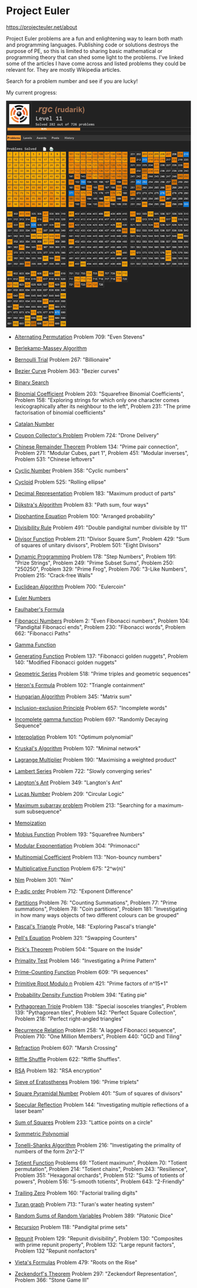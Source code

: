 # Project Euler 
<https://projecteuler.net/about>

Project Euler problems are a fun and enlightening way to learn both math and programming languages. Publishing code or solutions destroys the purpose of PE, so this is limited to sharing basic mathematical or programming theory that can shed some light to the problems. I've linked some of the articles I have come across and listed problems they could be relevant for. They are mostly Wikipedia articles. 

Search for a problem number and see if you are lucky!

My current progress: 

![](rudarik_progress.png)

* [Alternating Permutation](https://en.wikipedia.org/wiki/Alternating_permutation)
Problem 709: "Even Stevens"

* [Berlekamp-Massey Algorithm](https://en.wikipedia.org/wiki/Berlekamp%E2%80%93Massey_algorithm)

* [Bernoulli Trial](https://en.wikipedia.org/wiki/Bernoulli_trial)
Problem 267: "Billionaire"

* [Bezier Curve](https://en.wikipedia.org/wiki/B%C3%A9zier_curve)
Problem 363: "Bezier curves"

* [Binary Search](https://en.wikipedia.org/wiki/Binary_search_algorithm)

* [Binomial Coefficient](https://en.wikipedia.org/wiki/Binomial_coefficient)
Problem 203: "Squarefree Binomial Coefficients", Problem 158: "Exploring strings for which only one character comes lexicographically after its neighbour to the left", Problem 231: "The prime factorisation of binomial coefficients"

* [Catalan Number](https://en.wikipedia.org/wiki/Catalan_number)

* [Coupon Collector's Problem](https://en.wikipedia.org/wiki/Coupon_collector%27s_problem)
Problem 724: "Drone Delivery"

* [Chinese Remainder Theorem](https://en.wikipedia.org/wiki/Chinese_remainder_theorem)
Problem 134: "Prime pair connection", Problem 271: "Modular Cubes, part 1", Problem 451: "Modular inverses", Problem 531: "Chinese leftovers"

* [Cyclic Number](https://en.wikipedia.org/wiki/Cyclic_number)
Problem 358: "Cyclic numbers"

* [Cycloid](https://en.wikipedia.org/wiki/Cycloid)
Problem 525: "Rolling ellipse"

* [Decimal Representation](https://en.wikipedia.org/wiki/Decimal_representation)
Problem 183: "Maximum product of parts"

* [Dijkstra's Algorithm](https://en.wikipedia.org/wiki/Dijkstra%27s_algorithm)
Problem 83: "Path sum, four ways" 

* [Diophantine Equation](https://en.wikipedia.org/wiki/Diophantine_equation)
Problem 100: "Arranged probability"

* [Divisibility Rule](https://en.wikipedia.org/wiki/Divisibility_rule)
Problem 491: "Double pandigital number divisible by 11"

* [Divisor Function](https://en.wikipedia.org/wiki/Divisor_function)
Problem 211: "Divisor Square Sum", Problem 429: "Sum of squares of unitary divisors", Problem 501: "Eight Divisors"

* [Dynamic Programming](https://en.wikipedia.org/wiki/Dynamic_programming)
Problem 178: "Step Numbers", Problem 191: "Prize Strings", Problem 249: "Prime Subset Sums", Problem 250: "250250", Problem 329: "Prime Frog", Problem 706: "3-Like Numbers", Problem 215: "Crack-free Walls"

* [Euclidean Algorithm](https://en.wikipedia.org/wiki/Euclidean_algorithm)
Problem 700: "Eulercoin"

* [Euler Numbers](https://en.wikipedia.org/wiki/Euler_number)

* [Faulhaber's Formula](https://en.wikipedia.org/wiki/Faulhaber%27s_formula)

* [Fibonacci Numbers](https://en.wikipedia.org/wiki/Fibonacci_number)
Problem 2: "Even Fibonacci numbers", Problem 104: "Pandigital Fibonacci ends", Problem 230: "Fibonacci words", Problem 662: "Fibonacci Paths"

* [Gamma Function](https://en.wikipedia.org/wiki/Gamma_function)

* [Generating Function](https://en.wikipedia.org/wiki/Generating_function)
Problem 137: "Fibonacci golden nuggets", Problem 140: "Modified Fibonacci golden nuggets"

* [Geometric Series](https://en.wikipedia.org/wiki/Geometric_series)
Problem 518: "Prime triples and geometric sequences"

* [Heron's Formula](https://en.wikipedia.org/wiki/Heron%27s_formula)
Problem 102: "Triangle containment"

* [Hungarian Algorithm](https://en.wikipedia.org/wiki/Hungarian_algorithm)
Problem 345: "Matrix sum"

* [Inclusion-exclusion Principle](https://en.wikipedia.org/wiki/Inclusion%E2%80%93exclusion_principle)
Problem 657: "Incomplete words"

* [Incomplete gamma function](https://en.wikipedia.org/wiki/Incomplete_gamma_function)
Problem 697: "Randomly Decaying Sequence"

* [Interpolation](https://en.wikipedia.org/wiki/Interpolation)
Problem 101: "Optimum polynomial"

* [Kruskal's Algorithm](https://en.wikipedia.org/wiki/Kruskal%27s_algorithm)
Problem 107: "Minimal network"

* [Lagrange Multiplier](https://en.wikipedia.org/wiki/Lagrange_multiplier)
Problem 190: "Maximising a weighted product"

* [Lambert Series](https://en.wikipedia.org/wiki/Lambert_series)
Problem 722: "Slowly converging series"

* [Langton's Ant](https://en.wikipedia.org/wiki/Langton%27s_ant)
Problem 349: "Langton's Ant"

* [Lucas Number](https://en.wikipedia.org/wiki/Lucas_number)
Problem 209: "Circular Logic"

* [Maximum subarray problem](https://en.wikipedia.org/wiki/Maximum_subarray_problem#Kadane's_algorithm)
Problem 213: "Searching for a maximum-sum subsequence"

* [Memoization](https://en.wikipedia.org/wiki/Memoization)

* [Mobius Function](https://en.wikipedia.org/wiki/M%C3%B6bius_function)
Problem 193: "Squarefree Numbers"

* [Modular Exponentiation](https://en.wikipedia.org/wiki/Modular_exponentiation)
Problem 304: "Primonacci"

* [Multinomial Coefficient](https://en.wikipedia.org/wiki/Multinomial_theorem)
Problem 113: "Non-bouncy numbers"

* [Multiplicative Function](https://en.wikipedia.org/wiki/Multiplicative_function)
Problem 675: "2^w(n)"

* [Nim](https://en.wikipedia.org/wiki/Nim)
Problem 301: "Nim"

* [P-adic order](https://en.wikipedia.org/wiki/P-adic_order)
Problem 712: "Exponent Difference"

* [Partitions](https://en.wikipedia.org/wiki/Partition_(number_theory))
Problem 76: "Counting Summations", Problem 77: "Prime summations", Problem 78: "Coin partitions", Problem 181: "Investigating in how many ways objects of two different colours can be grouped"

* [Pascal's Triangle](https://en.wikipedia.org/wiki/Pascal%27s_triangle)
Proble, 148: "Exploring Pascal's triangle"

* [Pell's Equation](https://en.wikipedia.org/wiki/Pell%27s_equation)
Problem 321: "Swapping Counters"

* [Pick's Theorem](https://en.wikipedia.org/wiki/Pick%27s_theorem)
Problem 504: "Square on the Inside"

* [Primality Test](https://en.wikipedia.org/wiki/Primality_test)
Problem 146: "Investigating a Prime Pattern" 

* [Prime-Counting Function](https://en.wikipedia.org/wiki/Prime-counting_function)
Problem 609: "Pi sequences"

* [Primitive Root Modulo n](https://en.wikipedia.org/wiki/Primitive_root_modulo_n)
Problem 421: "Prime factors of n^15+1"

* [Probability Density Function](https://en.wikipedia.org/wiki/Probability_density_function)
Problem 394: "Eating pie"

* [Pythagorean Triple](https://en.wikipedia.org/wiki/Pythagorean_triple)
Problem 138: "Special isosceles triangles", Problem 139: "Pythagorean tiles", Problem 142: "Perfect Square Collection", Problem 218: "Perfect right-angled triangles"

* [Recurrence Relation](https://en.wikipedia.org/wiki/Recurrence_relation)
Problem 258: "A lagged Fibonacci sequence", Problem 710: "One Million Members", Problem 440: "GCD and Tiling"

* [Refraction](https://en.wikipedia.org/wiki/Refraction)
Problem 607: "Marsh Crossing"

* [Riffle Shuffle](http://mathworld.wolfram.com/RiffleShuffle.html)
Problem 622:  "Riffle Shuffles".

* [RSA](https://en.wikipedia.org/wiki/RSA_(cryptosystem))
Problem 182: "RSA encryption"

* [Sieve of Eratosthenes](https://en.wikipedia.org/wiki/Sieve_of_Eratosthenes)
Problem 196: "Prime triplets"

* [Square Pyramidal Number](https://en.wikipedia.org/wiki/Square_pyramidal_number)
Problem 401: "Sum of squares of divisors"

* [Specular Reflection](https://en.wikipedia.org/wiki/Specular_reflection)
Problem 144: "Investigating multiple reflections of a laser beam" 

* [Sum of Squares](https://en.wikipedia.org/wiki/Sum_of_two_squares_theorem)
Problem 233: "Lattice points on a circle"

* [Symmetric Polynomial](https://en.wikipedia.org/wiki/Symmetric_polynomial)

* [Tonelli-Shanks Algorithm](https://en.wikipedia.org/wiki/Tonelli%E2%80%93Shanks_algorithm)
Problem 216: "Investigating the primality of numbers of the form 2n^2-1"

* [Totient Function](https://en.wikipedia.org/wiki/Euler%27s_totient_function)
Problems 69: "Totient maximum", Problem 70: "Totient permutation", Problem 214: "Totient chains", Problem 243: "Resilience", Problem 351: "Hexagonal orchards", Problem 512: "Sums of totients of powers", Problem 516: "5-smooth totients", Problem 643: "2-Friendly"

* [Trailing Zero](https://en.wikipedia.org/wiki/Trailing_zero)
Problem 160: "Factorial trailing digits"

* [Turan graph](https://en.wikipedia.org/wiki/Tur%C3%A1n_graph)
Problem 713: "Turan's water heating system"

* [Random Sums of Random Variables](http://www.math.unl.edu/~sdunbar1/ProbabilityTheory/Lessons/Conditionals/RandomSums/randsum.shtml)
Problem 389: "Platonic Dice"

* [Recursion](https://en.wikipedia.org/wiki/Recursion_(computer_science))
Problem 118: "Pandigital prime sets"

* [Repunit](https://en.wikipedia.org/wiki/Repunit)
Problem 129: "Repunit divisibility", Problem 130: "Composites with prime repunit property", Problem 132: "Large repunit factors", Problem 132 "Repunit nonfactors"

* [Vieta's Formulas](https://en.wikipedia.org/wiki/Vieta%27s_formulas)
Problem 479: "Roots on the Rise"

* [Zeckendorf's Theorem](https://en.wikipedia.org/wiki/Zeckendorf%27s_theorem)
Problem 297: "Zeckendorf Representation", Problem 366: "Stone Game III"
